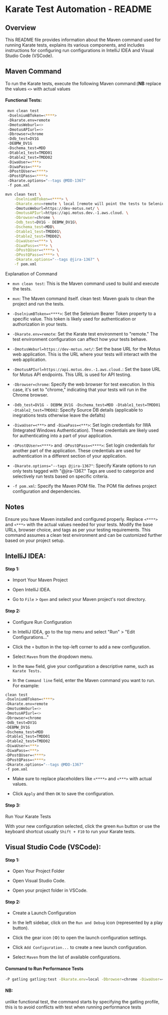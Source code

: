 
# Karate Test Automation - README

## Overview

This README file provides information about the Maven command used for running Karate tests, explains its various components, and includes instructions for configuring run configurations in IntelliJ IDEA and Visual Studio Code (VSCode).

## Maven Command

To run the Karate tests, execute the following Maven command:(**NB** replace the values `<>` with actual values

#### Functional Tests:
```bash
 mvn clean test 
 -DselniumBToken=<****> 
 -Dkarate.env=remote 
 -DmotusWeburl=<> 
 -DmotusAPIurl=<> 
 -Dbrowser=chrome 
 -Ddb_test=DV1G 
 -DEBMW_DV1G 
 -Dschema_test=MDD 
 -Dtable1_test=TMDD01 
 -Dtable2_test=TMDD02 
 -DiwaUser=<***> 
 -DiwaPass=<***> 
 -DPostQUser=<****> 
 -DPostQPass=<****> 
 -Dkarate.options="--tags @MDD-1367" 
 -f pom.xml
 ````



```bash
mvn clean test \
    -DselniumBToken=<****> \
    -Dkarate.env=remote \ local [remote will point the tests to SeleniumBox]
    -DmotusWeburl=https://dev-motus.net/ \
    -DmotusAPIurl=https://api.motus.dev.-1.aws.cloud. \
    -Dbrowser=chrome \
    -Ddb_test=DV1G - DEBMW_DV1G\
    -Dschema_test=MDD\
    -Dtable1_test=TMDD01\
    -Dtable2_test=TMDD02\
    -DiwaUser=<***> \
    -DiwaPass=<***> \
    -DPostQUser=<****> \
    -DPostQPass=<****> \
    -Dkarate.options="--tags @jira-1367" \
    -f pom.xml
```

Explanation of Command
- ``mvn clean test``: This is the Maven command used to build and execute the tests.

- ``mvn``: The Maven command itself.
clean test: Maven goals to clean the project and run the tests.

- `-DselniumBToken=<****>`: Set the Selenium Bearer Token property to a specific value. This token is likely used for authentication or authorization in your tests.

- `-Dkarate.env=remote`: Set the Karate test environment to "remote." The test environment configuration can affect how your tests behave.

- `-DmotusWeburl=https://dev-motus.net/`: Set the base URL for the Motus web application. This is the URL where your tests will interact with the web application.

- `-DmotusAPIurl=https://api.motus.dev.-1.aws.cloud.`: Set the base URL for Motus API endpoints. This URL is used for API testing.

- `-Dbrowser=chrome`: Specify the web browser for test execution. In this case, it's set to "chrome," indicating that your tests will run in the Chrome browser.

- `-Ddb_test=DV1G - DEBMW_DV1G -Dschema_test=MDD -Dtable1_test=TMDD01 -Dtable2_test=TMDD02`: Specify Source DB details (applicable to inegrations tests otherwise leave the defalts)

- `-DiwaUser=<***>` and `-DiwaPass=<***>`: Set login credentials for IWA (Integrated Windows Authentication). These credentials are likely used for authenticating into a part of your application.

- `-DPostQUser=<****>` and `-DPostQPass=<****>`: Set login credentials for another part of the application. These credentials are used for authentication in a different section of your application.

- `-Dkarate.options="--tags @jira-1367"`: Specify Karate options to run only tests tagged with "@jira-1367." Tags are used to categorize and selectively run tests based on specific criteria.

- `-f pom.xml`: Specify the Maven POM file. The POM file defines project configuration and dependencies.

## Notes
Ensure you have Maven installed and configured properly.
 Replace `<****>` and `<***>` with the actual values needed for your tests.
Modify the base URLs, browser choice, and tags as per your testing requirements.
This command assumes a clean test environment and can be customized further based on your project setup.


## IntelliJ IDEA:
#### Step 1: 
- Import Your Maven Project

- Open IntelliJ IDEA.

- Go to ``File`` > ``Open`` and select your Maven project's root directory.

#### Step 2: 
- Configure Run Configuration

- In IntelliJ IDEA, go to the top menu and select "Run" > "Edit Configurations..."

- Click the `+` button in the top-left corner to add a new configuration.

- Select `Maven` from the dropdown menu.

- In the `Name` field, give your configuration a descriptive name, such as `Karate Tests.`

- In the `Command line` field, enter the Maven command you want to run. For example:


```bash
clean test  
-DselniumBToken=<****> 
-Dkarate.env=remote
-DmotusWeburl=<>
-DmotusAPIurl=<>
-Dbrowser=chrome
-Ddb_test=DV1G
-DEBMW_DV1G
-Dschema_test=MDD
-Dtable1_test=TMDD01
-Dtable2_test=TMDD02
-DiwaUser=<***>
-DiwaPass=<***>
-DPostQUser=<****>
-DPostQPass=<****>
-Dkarate.options="--tags @MDD-1367"
-f pom.xml
````
- Make sure to replace placeholders like `<****>` and `<***>` with actual values.

- Click `Apply` and then `OK` to save the configuration.

#### Step 3: 
Run Your Karate Tests

With your new configuration selected, click the green `Run` button or use the keyboard shortcut usually `Shift + F10` to run your Karate tests.
## Visual Studio Code (VSCode):
#### Step 1: 
- Open Your Project Folder

- Open Visual Studio Code.

- Open your project folder in VSCode.

#### Step 2: 
- Create a Launch Configuration

- In the left sidebar, click on the `Run and Debug` icon (represented by a play button).

- Click the gear icon (⚙️) to open the launch configuration settings.

- Click `Add Configuration...` to create a new launch configuration.

- Select `Maven` from the list of available configurations.

#### Command to Run Performance Tests

``` bash
-P gatling gatling:test -Dkarate.env=local -Dbrowser=chrome -DiwaUser=<***> -DiwaPass=<***> -DmotusWeburl=<***> -DmotusAPIurl=<***> -f pom.xml
```
#### NB:
unlike functional test, the command starts by specifying the gatling profile, this is to avoid conflicts with test when running performance tests
